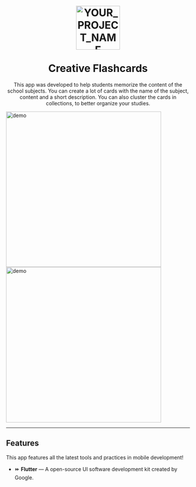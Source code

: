 <h1 align="center">
<br>
  <img src="YOUR_LOGO_URL" alt="YOUR_PROJECT_NAME" width="120">
<br>
<br>
Creative Flashcards
</h1>

<p align="center">This app was developed to help students memorize the content of the school subjects. You can create a lot of cards with the name of the subject, content and a short description. You can also cluster the cards in collections, to better organize your studies. </p>



[//]: # (Add your gifs/images here:)
<div>
  <img src="IMAGE_1_URL" alt="demo" height="425">
  <img src="IMAGE_2_URL" alt="demo" height="425">
</div>

<hr />

## Features
[//]: # (Add the features of your project here:)
This app features all the latest tools and practices in mobile development!

- ⏩ **Flutter** — A open-source UI software development kit created by Google. 


